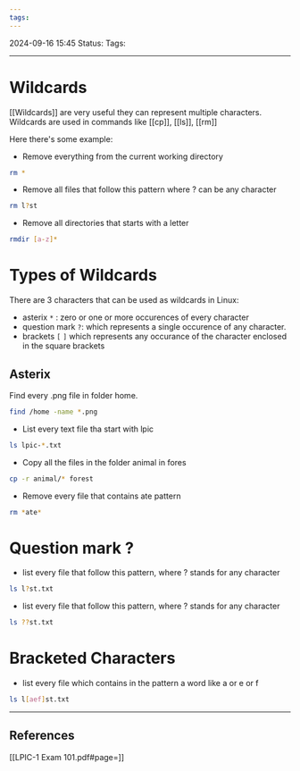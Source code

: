 ```yaml
---
tags:
---
```


2024-09-16 15:45
Status:
Tags:
___
# Wildcards

[[Wildcards]] are very useful they can represent multiple characters.
Wildcards are used in commands like [[cp]], [[ls]], [[rm]]

Here there's some example:

- Remove everything from the current working directory
```bash
rm *
```

- Remove all files that follow this pattern where ? can be any character
```bash
rm l?st
```

- Remove all directories that starts with a letter
```bash
rmdir [a-z]*
```

# Types of Wildcards

There are 3 characters that can be used as wildcards in Linux:

- asterix `*` : zero or one or more occurences of every character
- question mark `?`: which represents a single occurence of any character.
- brackets `[` `]` which represents any occurance of the character enclosed in the square brackets

## Asterix

Find every .png file in folder home.
```bash
find /home -name *.png
```

- List every text file tha start with lpic
```bash
ls lpic-*.txt
```

- Copy all the files in the folder animal in fores
```bash
cp -r animal/* forest
```

- Remove every file that contains ate pattern
```bash
rm *ate*
```

# Question mark ?

- list every file that follow this pattern, where ? stands for any character
```bash
ls l?st.txt
```

- list every file that follow this pattern,  where ? stands for any character
```bash
ls ??st.txt
```


# Bracketed Characters

- list every file which contains in the pattern a word like a or e or f
```bash
ls l[aef]st.txt
```


___
## References
[[LPIC-1 Exam 101.pdf#page=]]